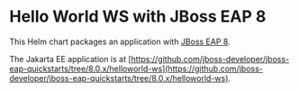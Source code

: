 # Hello World WS with JBoss EAP 8

This Helm chart packages an application with [JBoss EAP 8](https://www.redhat.com/en/technologies/jboss-middleware/application-platform).

The Jakarta EE application is at [https://github.com/jboss-developer/jboss-eap-quickstarts/tree/8.0.x/helloworld-ws](https://github.com/jboss-developer/jboss-eap-quickstarts/tree/8.0.x/helloworld-ws).
